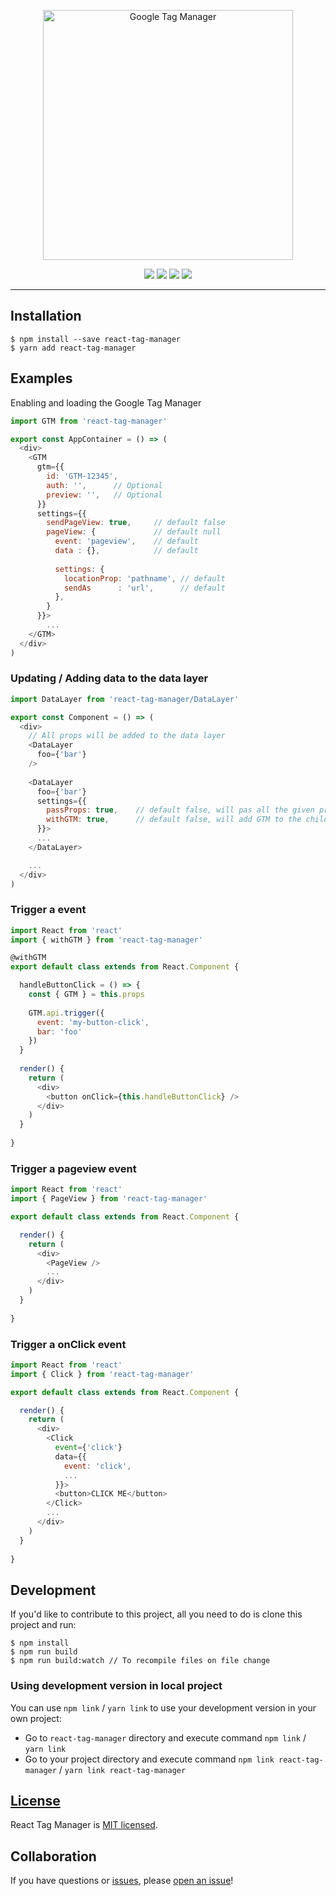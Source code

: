 <p align="center">
  <a href="https://www.npmjs.com/package/react-tag-manager">
    <img alt="Google Tag Manager" src="https://daks2k3a4ib2z.cloudfront.net/591c03efc7fff47e9216373a/591c03efc7fff47e9216377b_%5Badaptive%5Dlogo-tag-manager-min.png" width="400">
  </a>
</p>

<p align="center">
  <a href="https://www.npmjs.com/package/react-tag-manager" title="downloads"><img src="https://img.shields.io/npm/v/react-tag-manager.svg?maxAge=2592000&style=flat-square"/></a>
  <a href="https://npm-stat.com/charts.html?package=react-tag-manager" title="downloads"><img src="https://img.shields.io/npm/dt/react-tag-manager.svg?maxAge=2592000&style=flat-square"/></a>   
  <a href="https://david-dm.org/tripss/react-tag-manager" title="dependencies status"><img src="https://david-dm.org/tripss/react-tag-manager/status.svg?style=flat-square"/></a>
  <a href="https://david-dm.org/tripss/react-tag-manager?type=dev" title="devDependencies status"><img src="https://david-dm.org/tripss/react-tag-manager/dev-status.svg?style=flat-square"/></a>
</p>

---

## Installation
```shell
$ npm install --save react-tag-manager
$ yarn add react-tag-manager
```

## Examples
Enabling and loading the Google Tag Manager
```Javascript
import GTM from 'react-tag-manager'

export const AppContainer = () => (
  <div>
    <GTM 
      gtm={{
        id: 'GTM-12345',
        auth: '',      // Optional
        preview: '',   // Optional 
      }} 
      settings={{
        sendPageView: true,     // default false
        pageView: {             // default null
          event: 'pageview',    // default
          data : {},            // default
          
          settings: { 
            locationProp: 'pathname', // default
            sendAs      : 'url',      // default
          },
        }
      }}>
    	...
    </GTM>
  </div>
)
```

### Updating / Adding data to the data layer
```Javascript
import DataLayer from 'react-tag-manager/DataLayer'

export const Component = () => (
  <div>
    // All props will be added to the data layer
    <DataLayer 
      foo={'bar'}
    />
        
    <DataLayer 
      foo={'bar'}
      settings={{
        passProps: true, 	// default false, will pas all the given props to the child components
        withGTM: true, 		// default false, will add GTM to the child components
      }}>
      ...
    </DataLayer>

    ...
  </div>
)
```

### Trigger a event
```Javascript
import React from 'react'
import { withGTM } from 'react-tag-manager'

@withGTM
export default class extends from React.Component {

  handleButtonClick = () => {
    const { GTM } = this.props
    
    GTM.api.trigger({
      event: 'my-button-click',
      bar: 'foo'
    })
  }
  
  render() {
    return (
      <div>
        <button onClick={this.handleButtonClick} />
      </div>
    )
  }
  
}
```

### Trigger a pageview event
```Javascript
import React from 'react'
import { PageView } from 'react-tag-manager'

export default class extends from React.Component {

  render() {
    return (
      <div>
      	<PageView />
        ...
      </div>
    )
  }
  
}
```

### Trigger a onClick event
```Javascript
import React from 'react'
import { Click } from 'react-tag-manager'

export default class extends from React.Component {

  render() {
    return (
      <div>
      	<Click
      	  event={'click'}
      	  data={{
      	    event: 'click',
      		...
      	  }}>
      	  <button>CLICK ME</button>
      	</Click>
        ...
      </div>
    )
  }
  
}
```

## Development
If you'd like to contribute to this project, all you need to do is clone
this project and run:

```shell
$ npm install
$ npm run build
$ npm run build:watch // To recompile files on file change
```

### Using development version in local project
You can use `npm link` / `yarn link` to use your development version in your own project:
- Go to `react-tag-manager` directory and execute command `npm link` / `yarn link`
- Go to your project directory and execute command `npm link react-tag-manager` / `yarn link react-tag-manager`

## [License](https://github.com/TriPSs/react-tag-manager/blob/master/LICENSE)

React Tag Manager is [MIT licensed](./LICENSE).

## Collaboration

If you have questions or [issues](https://github.com/TriPSs/react-tag-manager/issues), please [open an issue](https://github.com/TriPSs/react-tag-manager/issues/new)!
